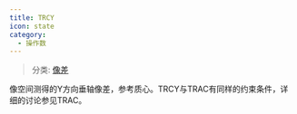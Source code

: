 ```yaml
---
title: TRCY
icon: state
category:
  - 操作数
---
```


> 分类: [像差](/hb/operands/131/885/  "Zemax 操作数 像差")

像空间测得的Y方向垂轴像差，参考质心。TRCY与TRAC有同样的约束条件，详细的讨论参见TRAC。